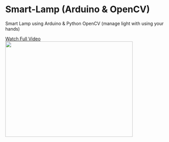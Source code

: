 # Smart-Lamp (Arduino & OpenCV)
Smart Lamp using Arduino &amp; Python OpenCV (manage light with using your hands)

<a href="https://www.youtube.com/watch?v=7k94SBRYA-w" target="_blank">Watch Full Video</a>
<img src="https://user-images.githubusercontent.com/50156227/162295312-c52c064e-934a-4a89-bec2-44b183ef161a.gif" width="400" height="300">
